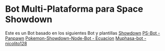 Bot Multi-Plataforma para Space Showdown
====================

Este es un Bot basado en los siguientes Bot y plantillas
[Showdown](https://github.com/smogon/pokemon-showdown)
[PS-Bot - Panpawn](https://github.com/panpawn/PS-Bot)
[Pokemon-Showdown-Node-Bot - Ecuacion](https://github.com/Ecuacion/Pokemon-Showdown-Node-Bot)
[Muphasa-bot - nicolito128](https://github.com/nicolito128/Muphasa-bot)
